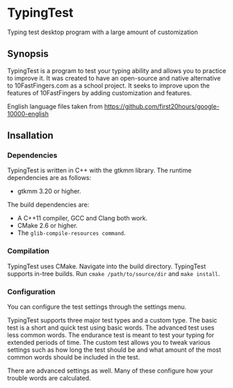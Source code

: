 # TypingTest
Typing test desktop program with a large amount of customization

## Synopsis
TypingTest is a program to test your typing ability and allows you to practice
to improve it. It was created to have an open-source and native alternative to
10FastFingers.com as a school project. It seeks to improve upon the features of
10FastFingers by adding customization and features.

English language files taken from
https://github.com/first20hours/google-10000-english

## Insallation
### Dependencies
TypingTest is written in C++ with the gtkmm library. The runtime dependencies
are as follows:

- gtkmm 3.20 or higher.

The build dependencies are:

- A C++11 compiler, GCC and Clang both work.
- CMake 2.6 or higher.
- The `glib-compile-resources command`.

### Compilation
TypingTest uses CMake. Navigate into the build directory. TypingTest supports
in-tree builds. Run `cmake /path/to/source/dir` and `make install`.

### Configuration
You can configure the test settings through the settings menu.

TypingTest supports three major test types and a custom type. The basic test is
a short and quick test using basic words. The advanced test uses less common
words. The endurance test is meant to test your typing for extended periods of
time. The custom test allows you to tweak various settings such as how long the
test should be and what amount of the most common words should be included in
the test.

There are advanced settings as well. Many of these configure how your trouble
words are calculated.
